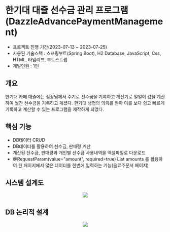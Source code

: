 # 한기대 대즐 선수금 관리 프로그램(DazzleAdvancePaymentManagement)

- 프로젝트 진행 기간(2023-07-13 ~ 2023-07-25)
- 사용된 기술스택 : 스프링부트(Spring Boot), H2 Database, JavaScript, Css, HTML, 타임리프, 부트스트랩
- 개발인원 : 1인

## 개요
한기대 카페 대즐에는 점장님께서 수기로 선수금을 기록하고 계산기로 일일이 값을 계산하여 월간 선수금을 기록하고 계셨다. 한기대 생협의 의뢰를 받아 이를 보다 쉽고 빠르게 기록하고 계산할 수 있는 프로그램을 제작하게 되었다.

## 핵심 기능
- DB데이터 CRUD
- DB데이터를 활용하여 선수금, 판매량 계산
- 계산된 선수금, 판매량과 개인별 선수금 사용내역을 엑셀파일로 다운로드
- @RequestParam(value="amount", required=true) List<Integer> amounts 를 활용하여 한 페이지에서 많은 데이터를 한번에 입력하는 기능(음료주문서 페이지)

## 시스템 설계도
<p align="center">
  <img src="https://github.com/SeongUk52/DazzleAdvancePaymentManagement/assets/81956276/bee1dbc1-2fbe-499b-afe8-2016cfacf313">
</p>

## DB 논리적 설계
<p align="center">
  <img src="https://github.com/SeongUk52/DazzleAdvancePaymentManagement/assets/81956276/da4c3ab9-9b14-4e1b-857a-3bf2a85a6163">
</p>
